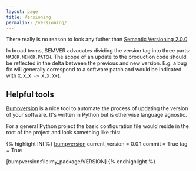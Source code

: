 ```yaml
---
layout: page
title: Versioning
permalink: /versioning/
---
```


There really is no reason to look any futher than [Semantic Versioning 2.0.0][semver].

In broad terms, SEMVER advocates dividing the version tag into three parts: ``MAJOR.MINOR.PATCH``. The scope of an update to the production code should be reflected in the delta between the previous and new version. E.g. a bug fix will generally correspond to a software patch and would be indicated with ``X.X.X -> X.X.X+1``.

## Helpful tools

[Bumpversion][bumpversion] is a nice tool to automate the process of updating the version of your software. It's written in Python but is otherwise language agnostic.

For a general Python project the basic configuration file would reside in the root of the project and look something like this:

{% highlight INI %}
[bumpversion]
current_version = 0.0.1
commit = True
tag = True

[bumpversion:file:my_package/VERSION]
{% endhighlight %}

[bumpversion]: https://github.com/peritus/bumpversion
[semver]: http://semver.org/
